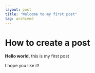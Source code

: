 ```yaml
---
layout: post
title: "Welcome to my first post"
tag: archived
---
```


# How to create a post

**Hello world**, this is my first post

I hope you like it!